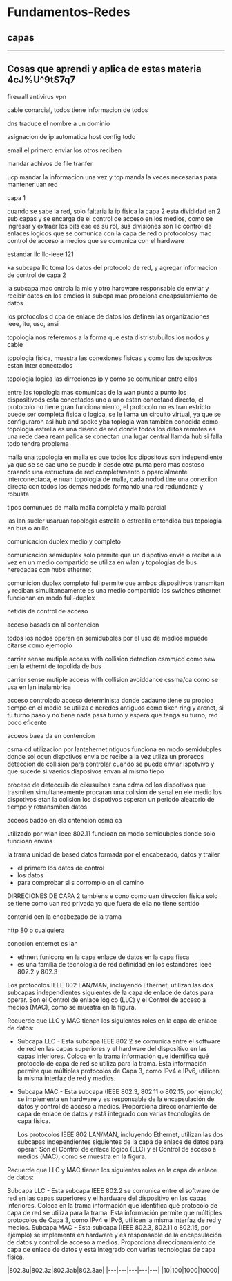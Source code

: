 # Fundamentos-Redes
## capas
-------------------------------------------
Cosas que aprendi y aplica de estas materia
4cJ%U^9tS7q7
-------------------------------------------

firewall
antivirus
vpn


cable conarcial, todos tiene informacion de todos

dns traduce el nombre a un dominio

asignacion de ip automatica host config todo

email el primero enviar los otros reciben

mandar achivos de file tranfer

ucp mandar la informacion una vez y tcp manda la veces necesarias para mantener uan red

capa 1

cuando se sabe la red, solo faltaria la ip fisica 
la capa 2 esta divididad en 2 sub capas
y se encarga de el control de acceso en los medios, como se ingresar y extraer los bits ese es su rol, sus divisiones son llc  control de enlaces logicos que se comunica con la capa de red o protocolosy mac control de acceso a medios que se comunica con el hardware

estandar llc llc-ieee 121

ka subcapa llc toma los datos del protocolo de red, y agregar informacion de control de capa 2 

la subcapa mac cntrola la mic y otro hardware responsable de enviar y recibir datos en los emdios 
la subcpa mac propciona encapsulamiento de datos

los protocolos d cpa de enlace de datos los definen las organizaciones ieee, itu, uso, ansi

topologia nos referemos a la forma que esta distristubuilos los nodos y cable

topologia fisica, muestra las conexiones fisicas y como los deispositvos estan inter conectados

topologia logica las dirreciones ip y como se comunicar entre ellos

entre las topologia mas comunicas de la wan
punto a punto
los dispositivods esta conectados uno a uno estan conectaod directo, el protocolo no tiene gran funcionamiento, el protocolo no es tran estricto puede ser completa fisica o logica, se le llama un circuito virtual, ya que se configuraron asi
hub and spoke
yba toplogia wan tambien conocida como topologia estrella es una diseno de red donde todos los diitos remotes es una rede daea ream palica se conectan una lugar central llamda hub si falla todo tendra problema

malla
una topologia en malla es que todos los dipositovs son independiente ya que se se cae uno se puede ir desde otra punta pero mas costoso
craando una estructura de red completamento o pparcialmente interconectada, e nuan topologia de malla, cada nodod tine una conexiion directa con todos los demas nodods formando una red redundante y robusta

tipos comunues de malla
malla completa y malla parcial

las lan sueler usaruan topologia estrella o estrealla entendida 
bus topologia en bus o anillo

comunicacion duplex medio y completo

comunicacion semiduplex
solo permite que un dispotivo envie o reciba a la vez en un medio compartido 
se utiliza en wlan y topologias de bus heredadas con hubs ethernet

comunicion duplex completo full
permite que ambos dispositivos transmitan y reciban simulltaneamente  es una medio compartido
los swiches ethernet funcionan en modo full-duplex

netidis de control de acceso

 acceso basads en al contencion

 todos los nodos operan en semidubples por el uso de medios mpuede citarse como ejemoplo

 carrier sense mutiple access with collision detection csmm/cd como  sew uen la ethernt de topolida de bus

 carrier sense mutiple access with collision avoiddance cssma/ca como se usa en lan inalambrica

  acceso controlado acceso determinista donde cadauno tiene su propioa tiempo en el medio 
  se utiliza e neredes antiguos como tiken ring y arcnet, si tu turno paso y no tiene nada pasa turno y espera que tenga su turno, red poco eficente

  acceos baea da en contencion

  csma cd utilizacion por lantehernet ntiguos 
  funciona en modo semidubples donde sol ocun dispotivos envia oc recibe a la vez
  utliza un prorecos deteccion de collision para controlar cuando se puede enviar ispotvivo y que sucede si vaerios disposivos envan al mismo tiepo

  proceso de deteccuib de cikusuibes csna cdma cd
   los dispotivos que trasmiten simultaneamente procaran una colision de senal en ele medio
   los dispotivos etan la colision
   los dispotivos esperan un periodo aleatorio de tiempo y retransmiten datos

   acceos badao en ela cntencion csma ca

   utilizado por wlan ieee 802.11
   funcioan en modo semidubples donde solo funcioan envios

   la trama unidad de based datos formada por el encabezado, datos y trailer
   - el primero los datos de control
   - los datos
   - para comprobar si s corrompio en el camino

DIRRECIONES DE CAPA 2 tambiens e cono como uan direccion fisica solo se tiene como uan red privada ya que fuera de ella no tiene sentido

contenid oen la encabezado de la trama 

   

http 80 o cualquiera

conecion enternet es lan
- ethnert funicona en la capa enlace de datos en la capa fisca
- es una familia de tecnologia de red definidad en los estandares ieee 802.2 y 802.3

Los protocolos IEEE 802 LAN/MAN, incluyendo Ethernet, utilizan las dos subcapas independientes siguientes de la capa de enlace de datos para operar. Son el Control de enlace lógico (LLC) y el Control de acceso a medios (MAC), como se muestra en la figura.

Recuerde que LLC y MAC tienen los siguientes roles en la capa de enlace de datos:

- Subcapa LLC - Esta subcapa IEEE 802.2 se comunica entre el software de red en las capas superiores y el hardware del dispositivo en las capas inferiores. Coloca en la trama información que identifica qué protocolo de capa de red se utiliza para la trama. Esta información permite que múltiples protocolos de Capa 3, como IPv4 e IPv6, utilicen la misma interfaz de red y medios.
  
- Subcapa MAC - Esta subcapa (IEEE 802.3, 802.11 o 802.15, por ejemplo) se implementa en hardware y es responsable de la encapsulación de datos y control de acceso a medios. Proporciona direccionamiento de capa de enlace de datos y está integrado con varias tecnologías de capa física.

  Los protocolos IEEE 802 LAN/MAN, incluyendo Ethernet, utilizan las dos subcapas independientes siguientes de la capa de enlace de datos para operar. Son el Control de enlace lógico (LLC) y el Control de acceso a medios (MAC), como se muestra en la figura.

Recuerde que LLC y MAC tienen los siguientes roles en la capa de enlace de datos:

Subcapa LLC - Esta subcapa IEEE 802.2 se comunica entre el software de red en las capas superiores y el hardware del dispositivo en las capas inferiores. Coloca en la trama información que identifica qué protocolo de capa de red se utiliza para la trama. Esta información permite que múltiples protocolos de Capa 3, como IPv4 e IPv6, utilicen la misma interfaz de red y medios.
Subcapa MAC - Esta subcapa (IEEE 802.3, 802.11 o 802.15, por ejemplo) se implementa en hardware y es responsable de la encapsulación de datos y control de acceso a medios. Proporciona direccionamiento de capa de enlace de datos y está integrado con varias tecnologías de capa física.

|802.3u|802.3z|802.3ab|802.3ae|
|---|---|---|---|---|
|10|100|1000|10000| 

